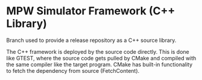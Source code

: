 # MPW Simulator Framework (C++ Library)

Branch used to provide a release repository as a C++ source library.

The C++ framework is deployed by the source code directly. This is done like
GTEST, where the source code gets pulled by CMake and compiled with the same compiler like
the target program.
CMake has built-in functionality to fetch the dependency from source (FetchContent).